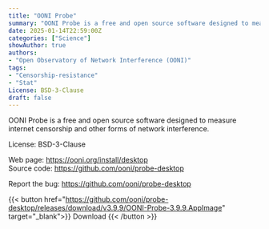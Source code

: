 ```yaml
---
title: "OONI Probe"
summary: "OONI Probe is a free and open source software designed to measure internet censorship and other forms of network interference."
date: 2025-01-14T22:59:00Z
categories: ["Science"]
showAuthor: true
authors:
- "Open Observatory of Network Interference (OONI)"
tags:
- "Censorship-resistance"
- "Stat"
License: BSD-3-Clause
draft: false
---
```


OONI Probe is a free and open source software designed to measure internet censorship and other forms of network interference.

License: BSD-3-Clause

Web page: <https://ooni.org/install/desktop>  
Source code: <https://github.com/ooni/probe-desktop>

Report the bug: <https://github.com/ooni/probe-desktop>  

{{< button href="https://github.com/ooni/probe-desktop/releases/download/v3.9.9/OONI-Probe-3.9.9.AppImage" target="_blank">}}
Download
{{< /button >}}